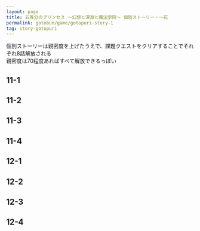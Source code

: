 ```yaml
---
layout: page
title: 五等分のプリンセス ～幻想と深淵と魔法学院～ 個別ストーリー・一花
permalink: gotobun/game/gotopuri-story-1
tag: story-gotopuri
---
```


個別ストーリーは親密度を上げたうえで、課題クエストをクリアすることでそれぞれ8話解放される  
親密度は70程度あればすべて解放できるっぽい

## 11-1

## 11-2

## 11-3

## 11-4

## 12-1

## 12-2

## 12-3

## 12-4
